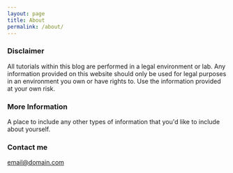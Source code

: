 ```yaml
---
layout: page
title: About
permalink: /about/
---
```

### Disclaimer

All tutorials within this blog are performed in a legal environment or lab. Any information provided on this website should only be used for legal purposes in an environment you own or have rights to. Use the information provided at  your own risk. 

### More Information

A place to include any other types of information that you'd like to include about yourself.

### Contact me

[email@domain.com](mailto:email@domain.com)
